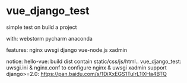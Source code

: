 # vue_django_test

simple test on build a project 

with:
webstorm
pycharm
anaconda

features:
nginx
uwsgi
django
vue-node.js
xadmin

notice:
hello-vue: build dist contain static/css/js/html..
vue_django_test: uwsgi.ini & nginx.conf to configure nginx & uwsgi
xadmin support django>=2.0: https://pan.baidu.com/s/1DiXxEGS1TuIrL1lXHa4BTQ
